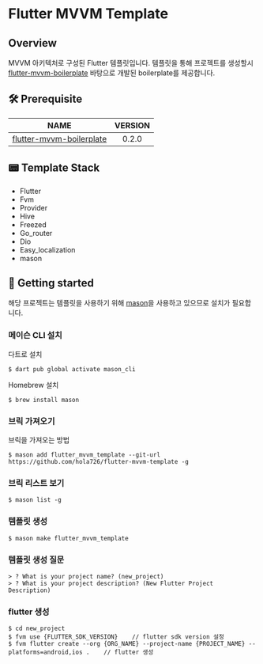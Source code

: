 # Flutter MVVM Template

## Overview

MVVM 아키텍처로 구성된 Flutter 템플릿입니다. 템플릿을 통해 프로젝트를 생성할시 [flutter-mvvm-boilerplate](https://github.com/hola726/flutter-mvvm-boilerplate) 바탕으로 개발된 boilerplate를 제공합니다.
## 🛠 Prerequisite

|             NAME             | VERSION |
|:----------------------------:|:-------:|
| [flutter-mvvm-boilerplate](https://github.com/hola726/flutter-mvvm-boilerplate) |  0.2.0  |


## 📟 Template Stack

- Flutter
- Fvm
- Provider
- Hive
- Freezed
- Go_router
- Dio
- Easy_localization
- mason

## 🚀 Getting started
해당 프로젝트는 템플릿을 사용하기 위해 [mason](https://github.com/felangel/mason/tree/master/packages/mason_cli#readme)을 사용하고 있으므로 설치가 필요합니다.

### 메이슨 CLI 설치
다트로 설치
``` shell
$ dart pub global activate mason_cli
```

Homebrew 설치
```shell
$ brew install mason
```
### 브릭 가져오기

브릭을 가져오는 방법
``` shell
$ mason add flutter_mvvm_template --git-url https://github.com/hola726/flutter-mvvm-template -g
```

### 브릭 리스트 보기
```shell
$ mason list -g
```

### 템플릿 생성
```shell
$ mason make flutter_mvvm_template
```

### 템플릿 생성 질문
```shell
> ? What is your project name? (new_project)
> ? What is your project description? (New Flutter Project Description)
```
### flutter 생성
``` shell
$ cd new_project
$ fvm use {FLUTTER_SDK_VERSION}    // flutter sdk version 설정
$ fvm flutter create --org {ORG_NAME} --project-name {PROJECT_NAME} --platforms=android,ios .    // flutter 생성
```

